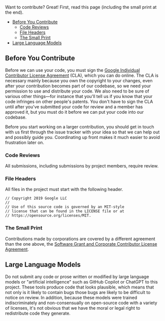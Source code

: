 Want to contribute? Great! First, read this page (including the small print at
the end).

* [Before You Contribute](#before-you-contribute)
  * [Code Reviews](#code-reviews)
  * [File Headers](#file-headers)
  * [The Small Print](#the-small-print)
* [Large Language Models](#large-language-models)

## Before You Contribute

Before we can use your code, you must sign the
[Google Individual Contributor License Agreement](https://cla.developers.google.com/about/google-individual)
(CLA), which you can do online. The CLA is necessary mainly because you own the
copyright to your changes, even after your contribution becomes part of our
codebase, so we need your permission to use and distribute your code. We also
need to be sure of various other things—for instance that you'll tell us if you
know that your code infringes on other people's patents. You don't have to sign
the CLA until after you've submitted your code for review and a member has
approved it, but you must do it before we can put your code into our codebase.

Before you start working on a larger contribution, you should get in touch with
us first through the issue tracker with your idea so that we can help out and
possibly guide you. Coordinating up front makes it much easier to avoid
frustration later on.

### Code Reviews

All submissions, including submissions by project members, require review.

### File Headers

All files in the project must start with the following header.

    // Copyright 2019 Google LLC
    //
    // Use of this source code is governed by an MIT-style
    // license that can be found in the LICENSE file or at
    // https://opensource.org/licenses/MIT.

### The Small Print

Contributions made by corporations are covered by a different agreement than the
one above, the
[Software Grant and Corporate Contributor License Agreement](https://developers.google.com/open-source/cla/corporate).

## Large Language Models

Do not submit any code or prose written or modified by large language models or
"artificial intelligence" such as GitHub Copilot or ChatGPT to this project.
These tools produce code that looks plausible, which means that not only is it
likely to contain bugs those bugs are likely to be difficult to notice on
review. In addition, because these models were trained indiscriminately and
non-consensually on open-source code with a variety of licenses, it's not
obvious that we have the moral or legal right to redistribute code they
generate.


